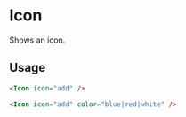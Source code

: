 # Icon

Shows an icon.

## Usage

```html
<Icon icon="add" />
```

```html
<Icon icon="add" color="blue|red|white" />
```
